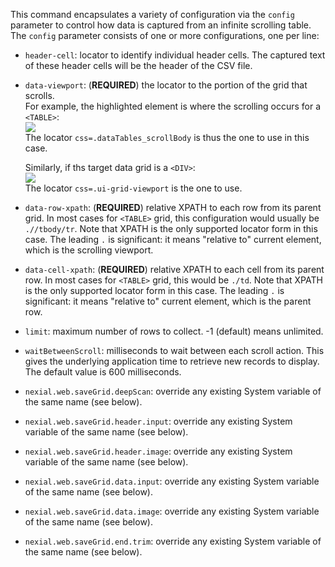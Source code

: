 This command encapsulates a variety of configuration via the `config` parameter to control how data is captured from an
infinite scrolling table. The `config` parameter consists of one or more configurations, one per line:

- `header-cell`: locator to identify individual header cells. The captured text of these header cells will be the header 
  of the CSV file.
  
- `data-viewport`: (**REQUIRED**) the locator to the portion of the grid that scrolls. <br/>
   For example, the highlighted element is where the scrolling occurs for a `<TABLE>`:<br/>
   ![](image/saveInfiniteTableAsCsv_02.png)<br/>
   The locator `css=.dataTables_scrollBody` is thus the one to use in this case.
   
   Similarly, if ths target data grid is a `<DIV>`:<br/>
   ![](image/saveInfiniteDivAsCsv_01.png)<br/>
   The locator `css=.ui-grid-viewport` is the one to use.

- `data-row-xpath`: (**REQUIRED**) relative XPATH to each row from its parent grid. In most cases for `<TABLE>` grid, 
  this configuration would usually be `.//tbody/tr`. Note that XPATH is the only supported locator form in this case. 
  The leading `.` is significant: it means "relative to" current element, which is the scrolling viewport.

- `data-cell-xpath`: (**REQUIRED**) relative XPATH to each cell from its parent row. In most cases for `<TABLE>` grid, 
  this would be `./td`. Note that XPATH is the only supported locator form in this case. The leading `.` is significant: 
  it means "relative to" current element, which is the parent row.

- `limit`: maximum number of rows to collect. -1 (default) means unlimited.

- `waitBetweenScroll`: milliseconds to wait between each scroll action. This gives the underlying application time to
  retrieve new records to display. The default value is 600 milliseconds.

- `nexial.web.saveGrid.deepScan`: override any existing System variable of the same name (see below).

- `nexial.web.saveGrid.header.input`: override any existing System variable of the same name (see below).

- `nexial.web.saveGrid.header.image`: override any existing System variable of the same name (see below).

- `nexial.web.saveGrid.data.input`: override any existing System variable of the same name (see below).

- `nexial.web.saveGrid.data.image`: override any existing System variable of the same name (see below).

- `nexial.web.saveGrid.end.trim`: override any existing System variable of the same name (see below).

